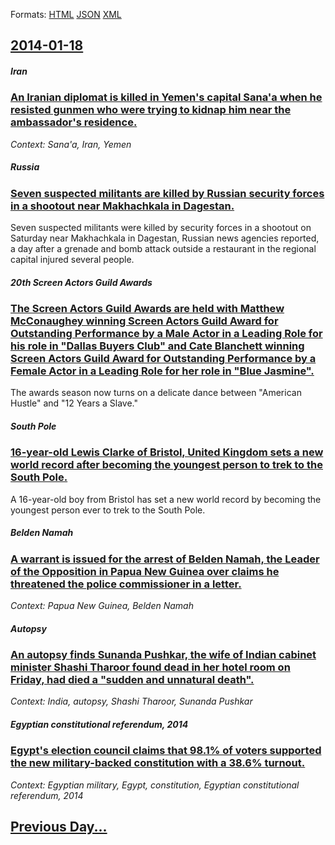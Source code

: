 
Formats: [HTML](2014/01/18/index.html)  [JSON](2014/01/18/index.json)  [XML](2014/01/18/index.xml)  

## [2014-01-18](/news/2014/01/18/index.md)

##### Iran
### [An Iranian diplomat is killed in Yemen's capital Sana'a when he resisted gunmen who were trying to kidnap him near the ambassador's residence. ](/news/2014/01/18/an-iranian-diplomat-is-killed-in-yemen-s-capital-sana-a-when-he-resisted-gunmen-who-were-trying-to-kidnap-him-near-the-ambassador-s-residenc.md)
_Context: Sana'a, Iran, Yemen_

##### Russia
### [Seven suspected militants are killed by Russian security forces in a shootout near Makhachkala in Dagestan. ](/news/2014/01/18/seven-suspected-militants-are-killed-by-russian-security-forces-in-a-shootout-near-makhachkala-in-dagestan.md)
Seven suspected militants were killed by security forces in a shootout on Saturday near Makhachkala in Dagestan, Russian news agencies reported, a day after a grenade and bomb attack outside a restaurant in the regional capital injured several people.

##### 20th Screen Actors Guild Awards
### [The Screen Actors Guild Awards are held with Matthew McConaughey winning Screen Actors Guild Award for Outstanding Performance by a Male Actor in a Leading Role for his role in "Dallas Buyers Club" and Cate Blanchett winning Screen Actors Guild Award for Outstanding Performance by a Female Actor in a Leading Role for her role in "Blue Jasmine". ](/news/2014/01/18/the-screen-actors-guild-awards-are-held-with-matthew-mcconaughey-winning-screen-actors-guild-award-for-outstanding-performance-by-a-male-act.md)
The awards season now turns on a delicate dance between &quot;American Hustle&quot; and &quot;12 Years a Slave.&quot;

##### South Pole
### [16-year-old Lewis Clarke of Bristol, United Kingdom sets a new world record after becoming the youngest person to trek to the South Pole. ](/news/2014/01/18/16-year-old-lewis-clarke-of-bristol-united-kingdom-sets-a-new-world-record-after-becoming-the-youngest-person-to-trek-to-the-south-pole.md)
A 16-year-old boy from Bristol has set a new world record by becoming the youngest person ever to trek to the South Pole.

##### Belden Namah
### [A warrant is issued for the arrest of Belden Namah, the Leader of the Opposition in Papua New Guinea over claims he threatened the police commissioner in a letter. ](/news/2014/01/18/a-warrant-is-issued-for-the-arrest-of-belden-namah-the-leader-of-the-opposition-in-papua-new-guinea-over-claims-he-threatened-the-police-co.md)
_Context: Papua New Guinea, Belden Namah_

##### Autopsy
### [An autopsy finds Sunanda Pushkar, the wife of Indian cabinet minister Shashi Tharoor found dead in her hotel room on Friday, had died a "sudden and unnatural death". ](/news/2014/01/18/an-autopsy-finds-sunanda-pushkar-the-wife-of-indian-cabinet-minister-shashi-tharoor-found-dead-in-her-hotel-room-on-friday-had-died-a-sud.md)
_Context: India, autopsy, Shashi Tharoor, Sunanda Pushkar_

##### Egyptian constitutional referendum, 2014
### [Egypt's election council claims that 98.1% of voters supported the new military-backed constitution with a 38.6% turnout. ](/news/2014/01/18/egypt-s-election-council-claims-that-98-1-of-voters-supported-the-new-military-backed-constitution-with-a-38-6-turnout.md)
_Context: Egyptian military, Egypt, constitution, Egyptian constitutional referendum, 2014_

## [Previous Day...](/news/2014/01/17/index.md)

